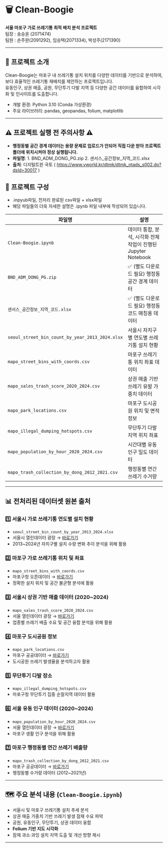 # 🗑️ Clean-Boogie 
**서울 마포구 가로 쓰레기통 최적 배치 분석 프로젝트**<br>
팀장 : 송승윤 (2071474) <br>
팀원 : 손주완(2091292), 임승택(2071334), 박성주(2171390)


---

## 📌 프로젝트 소개

Clean-Boogie는 마포구 내 쓰레기통 설치 위치를 다양한 데이터를 기반으로 분석하여, 보다 효율적인 쓰레기통 재배치를 제안하는 프로젝트입니다.  
유동인구, 상권 매출, 공원, 무단투기 다발 지역 등 다양한 공간 데이터를 융합하여 시각화 및 인사이트를 도출합니다.

- 개발 환경: Python 3.10 (Conda 가상환경)
- 주요 라이브러리: pandas, geopandas, folium, matplotlib 

---

## ⚠️ 프로젝트 실행 전 주의사항 ⚠️
- **행정동별 공간 경계 데이터는 용량 문제로 업로드가 안되어 직접 다운 받아 프로젝트 폴더에 위치시켜야 정상 실행됩니다.**
- **파일명**: 1. BND_ADM_DONG_PG.zip  2. 센서스_공간정보_지역_코드.xlsx
- **출처**: 디지털트윈 국토 ( https://www.vworld.kr/dtmk/dtmk_ntads_s002.do?dsId=30017 )


## 📂 프로젝트 구성
- .inpyub파일, 전처리 완료된 csv파일 +  xlsx파일 
- 해당 파일들의 더욱 자세한 설명은 .ipynb 파일 내부에 작성되어 있습니다.
  
| 파일명 | 설명 |
|--------|------|
| `Clean-Boogie.ipynb` | 데이터 통합, 분석, 시각화 전체 작업이 진행된 Jupyter Notebook |
| `BND_ADM_DONG_PG.zip` | ✅ (별도 다운로드 필요) 행정동 공간 경계 데이터 |
| `센서스_공간정보_지역_코드.xlsx` | ✅ (별도 다운로드 필요) 행정동 코드 매칭용 데이터 |
| `seoul_street_bin_count_by_year_2013_2024.xlsx` | 서울시 자치구별 연도별 쓰레기통 설치 현황 |
| `mapo_street_bins_with_coords.csv` | 마포구 쓰레기통 위치 좌표 데이터 |
| `mapo_sales_trash_score_2020_2024.csv` | 상권 매출 기반 쓰레기 유발 가중치 데이터 |
| `mapo_park_locations.csv` | 마포구 도시공원 위치 및 면적 정보 |
| `mapo_illegal_dumping_hotspots.csv` | 무단투기 다발 지역 위치 좌표 |
| `mapo_population_by_hour_2020_2024.csv` | 시간대별 유동인구 밀도 데이터 |
| `mapo_trash_collection_by_dong_2012_2021.csv` | 행정동별 연간 쓰레기 수거량 |

---

## 📊 전처리된 데이터셋 원본 출처

### 1️⃣ 서울시 가로 쓰레기통 연도별 설치 현황
- `seoul_street_bin_count_by_year_2013_2024.xlsx`  
- 서울시 열린데이터 광장 → [바로가기](https://data.seoul.go.kr/dataList/OA-15069/F/1/datasetView.do)  
- 2013~2024년 자치구별 설치 수량 변화 추이 분석을 위해 활용

### 2️⃣ 마포구 가로 쓰레기통 위치 및 좌표
- `mapo_street_bins_with_coords.csv`  
- 마포구청 오픈데이터 → [바로가기](https://www.mapo.go.kr/site/main/openData/view?dataId=150)  
- 정확한 설치 위치 및 공간 불균형 분석에 활용

### 3️⃣ 서울시 상권 기반 매출 데이터 (2020~2024)
- `mapo_sales_trash_score_2020_2024.csv`  
- 서울 열린데이터 광장 → [바로가기](https://data.seoul.go.kr/dataList/OA-15572/S/1/datasetView.do)  
- 업종별 쓰레기 배출 수요 및 공간 융합 분석을 위해 활용

### 4️⃣ 마포구 도시공원 정보
- `mapo_park_locations.csv`  
- 마포구 공공데이터 → [바로가기](https://www.mapo.go.kr/site/main/openData/view?dataId=79)  
- 도시공원 쓰레기 발생율을 분석하고자 활용

### 5️⃣ 무단투기 다발 장소
- `mapo_illegal_dumping_hotspots.csv`  
- 마포구청 무단투기 집중 순찰지역 데이터 활용  

### 6️⃣ 서울 유동 인구 데이터 (2020~2024)
- `mapo_population_by_hour_2020_2024.csv`  
- 서울 열린데이터 광장 → [바로가기](https://data.seoul.go.kr/dataList/OA-14991/S/1/datasetView.do)  
- 마포구 생활 인구 분석을 위해 활용

### 7️⃣ 마포구 행정동별 연간 쓰레기 배출량
- `mapo_trash_collection_by_dong_2012_2021.csv`  
- 마포구 공공데이터 → [바로가기](https://www.mapo.go.kr/site/main/openData/view?dataId=226)  
- 행정동별 수거량 데이터 (2012~2021년)

---

## 🗺️ 주요 분석 내용 (`Clean-Boogie.ipynb`)

- 서울시 및 마포구 쓰레기통 설치 추세 분석
- 상권 매출 가중치 기반 쓰레기 발생 잠재 수요 파악
- 공원, 유동인구, 무단투기, 상권 데이터 융합
- **Folium 기반 지도 시각화**
- 잠재 과소·과잉 설치 지역 도출 및 개선 방향 제시
---
